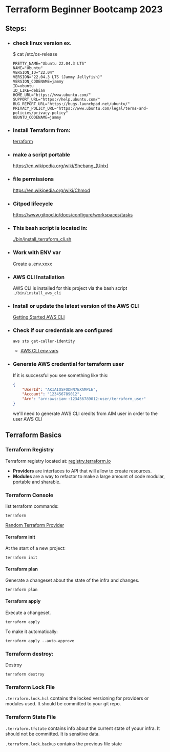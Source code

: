 # Terraform Beginner Bootcamp 2023

## Steps:

- ### check linux version ex.
    $ cat /etc/os-release
     ```
    PRETTY_NAME="Ubuntu 22.04.3 LTS"
    NAME="Ubuntu"
    VERSION_ID="22.04"
    VERSION="22.04.3 LTS (Jammy Jellyfish)"
    VERSION_CODENAME=jammy
    ID=ubuntu
    ID_LIKE=debian
    HOME_URL="https://www.ubuntu.com/"
    SUPPORT_URL="https://help.ubuntu.com/"
    BUG_REPORT_URL="https://bugs.launchpad.net/ubuntu/"
    PRIVACY_POLICY_URL="https://www.ubuntu.com/legal/terms-and-policies/privacy-policy"
    UBUNTU_CODENAME=jammy
    ```


- ### Install Terraform from: 
    [terraform](https://developer.hashicorp.com/terraform/tutorials/aws-get-started/install-cli)

- ### make a script portable
    https://en.wikipedia.org/wiki/Shebang_(Unix)

- ### file permissions
    https://en.wikipedia.org/wiki/Chmod

- ### Gitpod lifecycle
    https://www.gitpod.io/docs/configure/workspaces/tasks

- ### This bash script is located in: 
    [ ./bin/install_terraform_cli.sh ](./bin/install_terraform_cli.sh)

- ### Work with ENV var
    Create a .env.xxxx 

- ### AWS CLI Installation
    AWS CLI is installed for this project via the bash script `./bin/install_aws_cli`

- ### Install or update the latest version of the AWS CLI
    [Getting Started AWS CLI](https://docs.aws.amazon.com/cli/latest/userguide/getting-started-install.html)

- ### Check if our credentials are configured
    ```sh
    aws sts get-caller-identity
    ```

   * [AWS CLI env vars](https://docs.aws.amazon.com/cli/latest/userguide/cli-configure-envvars.html)

- ### Generate AWS credential for terraform user
    If it is successful you see something like this:
    ```json
    {
        "UserId": "AKIAIOSFODNN7EXAMPLE",
        "Account": "123456789012",
        "Arn": "arn:aws:iam::123456789012:user/terraform_user"
    }
    ```
    we'll need to generate AWS CLI credits from AIM user in order to the user AWS CLI 

## Terraform Basics

### Terraform Registry

Terraform registry located at: [registry.terraform.io](https://registry.terraform.io/)

- **Providers** are interfaces to API that will allow to create resources.
- **Modules** are a way to refactor to make a large amount of code modular, portable and sharable.

### Terraform Console

list terraform commands:
```
terraform
```
[Random Terraform Provider](https://registry.terraform.io/providers/hashicorp/random)

#### Terraform init
At the start of a new project:
```
terraform init
```

#### Terraform plan
Generate a changeset about the state of the infra and changes. 
```
terraform plan
```

#### Terraform apply
Execute a changeset.
```
terraform apply
```
To make it automatically:
```
terraform apply --auto-approve
```

### Terraform destroy:
Destroy 
```
terraform destroy
```

### Terraform Lock File
`.terraform.lock.hcl` contains the locked versioning for providers or modules used. It should be committed to your git repo.

### Terraform State File
`.terraform.tfstate` contains info about the current state of youur infra. It should not be committed. It is sensitive data.

`.terraform.lock.backup` contains the previous file state


